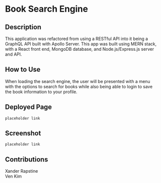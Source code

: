 # Book Search Engine

## Description

This application was refactored from using a RESTful API into it being a GraphQL API built with Apollo Server. This app was built using MERN stack, with a React front end, MongoDB database, and Node.js/Express.js server and API. 
<br>

## How to Use

When loading the search engine, the user will be presented with a menu with the options to search for books while also being able to login to save the book information to your profile.

## Deployed Page

```placeholder link```

## Screenshot

```placeholder link```

## Contributions
Xander Rapstine
<br>
Ven Kim
